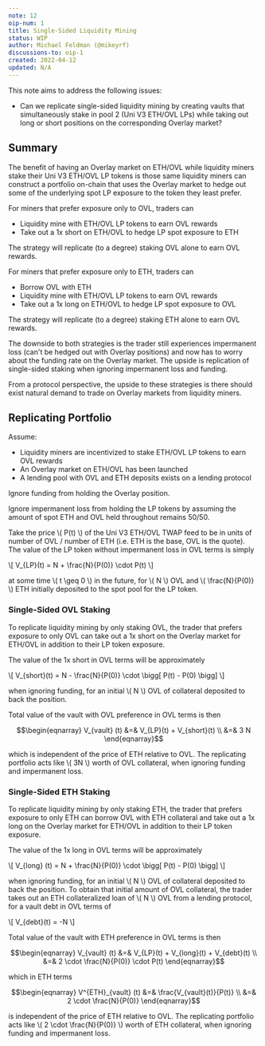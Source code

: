 ```yaml
---
note: 12
oip-num: 1
title: Single-Sided Liquidity Mining
status: WIP
author: Michael Feldman (@mikeyrf)
discussions-to: oip-1
created: 2022-04-12
updated: N/A
---
```


This note aims to address the following issues:

- Can we replicate single-sided liquidity mining by creating vaults that simultaneously stake in pool 2 (Uni V3 ETH/OVL LPs) while taking out long or short positions on the corresponding Overlay market?


## Summary

The benefit of having an Overlay market on ETH/OVL while liquidity miners stake their Uni V3 ETH/OVL LP tokens is those same liquidity miners can construct a portfolio on-chain that uses the Overlay market to hedge out some of the underlying spot LP exposure to the token they least prefer.

For miners that prefer exposure only to OVL, traders can

- Liquidity mine with ETH/OVL LP tokens to earn OVL rewards
- Take out a 1x short on ETH/OVL to hedge LP spot exposure to ETH

The strategy will replicate (to a degree) staking OVL alone to earn OVL rewards.

For miners that prefer exposure only to ETH, traders can

- Borrow OVL with ETH
- Liquidity mine with ETH/OVL LP tokens to earn OVL rewards
- Take out a 1x long on ETH/OVL to hedge LP spot exposure to OVL

The strategy will replicate (to a degree) staking ETH alone to earn OVL rewards.

The downside to both strategies is the trader still experiences impermanent loss (can't be hedged out with Overlay positions) and now has to worry about the funding rate on the Overlay market. The upside is replication of single-sided staking when ignoring impermanent loss and funding.

From a protocol perspective, the upside to these strategies is there should exist natural demand to trade on Overlay markets from liquidity miners.


## Replicating Portfolio

Assume:

- Liquidity miners are incentivized to stake ETH/OVL LP tokens to earn OVL rewards
- An Overlay market on ETH/OVL has been launched
- A lending pool with OVL and ETH deposits exists on a lending protocol

Ignore funding from holding the Overlay position.

Ignore impermanent loss from holding the LP tokens by assuming the amount of spot ETH and OVL held throughout remains 50/50.

Take the price \\( P(t) \\) of the Uni V3 ETH/OVL TWAP feed to be in units of number of OVL / number of ETH (i.e. ETH is the base, OVL is the quote). The value of the LP token without impermanent loss in OVL terms is simply

\\[ V_{LP}(t) = N + \frac{N}{P(0)} \cdot P(t) \\]

at some time \\( t \geq 0 \\) in the future, for \\( N \\) OVL and \\( \frac{N}{P(0)} \\) ETH initially deposited to the spot pool for the LP token.

### Single-Sided OVL Staking

To replicate liquidity mining by only staking OVL, the trader that prefers exposure to only OVL can take out a 1x short on the Overlay market for ETH/OVL in addition to their LP token exposure.

The value of the 1x short in OVL terms will be approximately

\\[ V_{short}(t) = N - \frac{N}{P(0)} \cdot \bigg[ P(t) - P(0) \bigg] \\]

when ignoring funding, for an initial \\( N \\) OVL of collateral deposited to back the position.

Total value of the vault with OVL preference in OVL terms is then

$$\begin{eqnarray}
V_{vault} (t) &=& V_{LP}(t) + V_{short}(t) \\
&=& 3 N
\end{eqnarray}$$

which is independent of the price of ETH relative to OVL. The replicating portfolio acts like \\( 3N \\) worth of OVL collateral, when ignoring funding and impermanent loss.

### Single-Sided ETH Staking

To replicate liquidity mining by only staking ETH, the trader that prefers exposure to only ETH can borrow OVL with ETH collateral and take out a 1x long on the Overlay market for ETH/OVL in addition to their LP token exposure.

The value of the 1x long in OVL terms will be approximately

\\[ V_{long} (t) = N + \frac{N}{P(0)} \cdot \bigg[ P(t) - P(0) \bigg] \\]

when ignoring funding, for an initial \\( N \\) OVL of collateral deposited to back the position. To obtain that initial amount of OVL collateral, the trader takes out an ETH collateralized loan of \\( N \\) OVL from a lending protocol, for a vault debt in OVL terms of

\\[ V_{debt}(t) = -N \\]

Total value of the vault with ETH preference in OVL terms is then

$$\begin{eqnarray}
V_{vault} (t) &=& V_{LP}(t) + V_{long}(t) + V_{debt}(t) \\
&=& 2 \cdot \frac{N}{P(0)} \cdot P(t)
\end{eqnarray}$$

which in ETH terms

$$\begin{eqnarray}
V^{ETH}_{vault} (t) &=& \frac{V_{vault}(t)}{P(t)} \\
&=& 2 \cdot \frac{N}{P(0)}
\end{eqnarray}$$

is independent of the price of ETH relative to OVL. The replicating portfolio acts like \\( 2 \cdot \frac{N}{P(0)} \\) worth of ETH collateral, when ignoring funding and impermanent loss.
